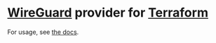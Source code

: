 # [WireGuard](https://wireguard.com) provider for [Terraform](https://terraform.io)

For usage, see [the docs](/website/docs).

